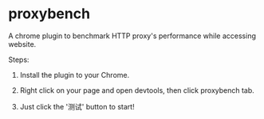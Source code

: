 # proxybench
A chrome plugin to benchmark HTTP proxy's performance while accessing website.

Steps:

1. Install the plugin to your Chrome.

2. Right click on your page and open devtools, then click proxybench tab.

3. Just click the '测试' button to start!
